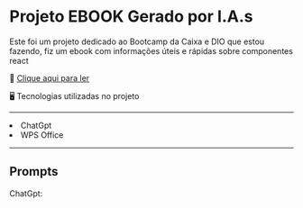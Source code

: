 # Projeto EBOOK Gerado por I.A.s
Este foi um projeto dedicado ao Bootcamp da Caixa e DIO que estou fazendo, fiz um ebook com informações úteis e rápidas sobre componentes react

📖 [Clique aqui para ler](./output/ebookReact.pdf)

🖥️ Tecnologias utilizadas no projeto
<hr>
<li>ChatGpt</li> 
<li>WPS Office</li> 
<hr>

## Prompts

ChatGpt:
